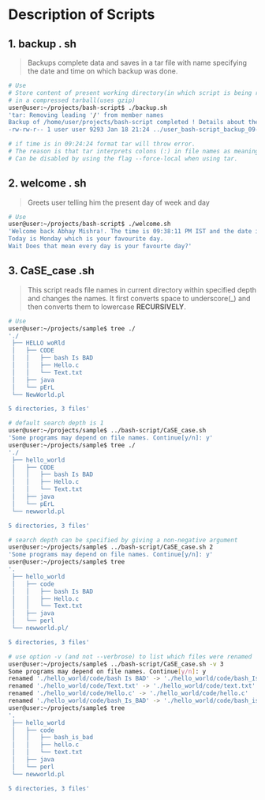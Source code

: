 # Description of Scripts

## 1. backup . sh
> Backups complete data and saves in a tar file with name specifying the date and time on which backup was done.
```bash
# Use
# Store content of present working directory(in which script is being run )
# in a compressed tarball(uses gzip)
user@user:~/projects/bash-script$ ./backup.sh 
'tar: Removing leading '/' from member names
Backup of /home/user/projects/bash-script completed ! Details about the output backup file:
-rw-rw-r-- 1 user user 9293 Jan 18 21:24 ../user_bash-script_backup_09-24-24_PM_Jan_18_2021.tar.gz'

# if time is in 09:24:24 format tar will throw error.
# The reason is that tar interprets colons (:) in file names as meaning it is a file on another machine.
# Can be disabled by using the flag --force-local when using tar.
```
## 2. welcome . sh
> Greets user telling him the present day of week and day
```bash
# Use
user@user:~/projects/bash-script$ ./welcome.sh 
'Welcome back Abhay Mishra!. The time is 09:38:11 PM IST and the date is January 18 2021.
Today is Monday which is your favourite day.
Wait Does that mean every day is your favourte day?'
```
## 3. CaSE_case .sh
> This script reads file names in current directory within specified depth and changes the names. It first converts space to underscore(_) and then converts them to lowercase **RECURSIVELY**.

```bash
# Use
user@user:~/projects/sample$ tree ./
'./
 ├── HELLO woRld
 │   ├── CODE
 │   │   ├── bash Is BAD
 │   │   ├── Hello.c
 │   │   └── Text.txt
 │   ├── java
 │   └── pErL
 └── NewWorld.pl

5 directories, 3 files'

# default search depth is 1
user@user:~/projects/sample$ ../bash-script/CaSE_case.sh
'Some programs may depend on file names. Continue[y/n]: y'
user@user:~/projects/sample$ tree ./
'./
 ├── hello_world
 │   ├── CODE
 │   │   ├── bash Is BAD
 │   │   ├── Hello.c
 │   │   └── Text.txt
 │   ├── java
 │   └── pErL
 └── newworld.pl

5 directories, 3 files'

# search depth can be specified by giving a non-negative argument
user@user:~/projects/sample$ ../bash-script/CaSE_case.sh 2
'Some programs may depend on file names. Continue[y/n]: y'
user@user:~/projects/sample$ tree
'.
 ├── hello_world
 │   ├── code
 │   │   ├── bash Is BAD
 │   │   ├── Hello.c
 │   │   └── Text.txt
 │   ├── java
 │   └── perl
 └── newworld.pl/

5 directories, 3 files'

# use option -v (and not --verbrose) to list which files were renamed
user@user:~/projects/sample$ ../bash-script/CaSE_case.sh -v 3
Some programs may depend on file names. Continue[y/n]: y
renamed './hello_world/code/bash Is BAD' -> './hello_world/code/bash_Is_BAD'
renamed './hello_world/code/Text.txt' -> './hello_world/code/text.txt'
renamed './hello_world/code/Hello.c' -> './hello_world/code/hello.c'
renamed './hello_world/code/bash_Is_BAD' -> './hello_world/code/bash_is_bad'
user@user:~/projects/sample$ tree
'.
 ├── hello_world
 │   ├── code
 │   │   ├── bash_is_bad
 │   │   ├── hello.c
 │   │   └── text.txt
 │   ├── java
 │   └── perl
 └── newworld.pl

5 directories, 3 files'

``` 
